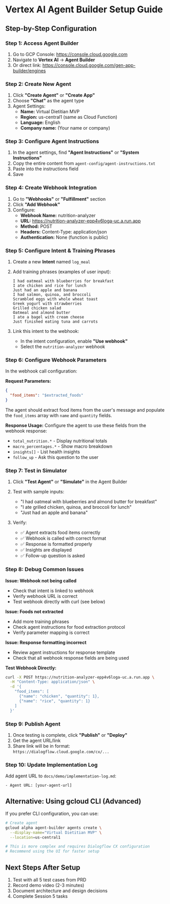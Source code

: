 # Vertex AI Agent Builder Setup Guide

## Step-by-Step Configuration

### Step 1: Access Agent Builder
1. Go to GCP Console: https://console.cloud.google.com
2. Navigate to **Vertex AI** → **Agent Builder**
3. Or direct link: https://console.cloud.google.com/gen-app-builder/engines

### Step 2: Create New Agent
1. Click **"Create Agent"** or **"Create App"**
2. Choose **"Chat"** as the agent type
3. Agent Settings:
   - **Name:** Virtual Dietitian MVP
   - **Region:** us-central1 (same as Cloud Function)
   - **Language:** English
   - **Company name:** (Your name or company)

### Step 3: Configure Agent Instructions
1. In the agent settings, find **"Agent Instructions"** or **"System Instructions"**
2. Copy the entire content from `agent-config/agent-instructions.txt`
3. Paste into the instructions field
4. Save

### Step 4: Create Webhook Integration
1. Go to **"Webhooks"** or **"Fulfillment"** section
2. Click **"Add Webhook"**
3. Configure:
   - **Webhook Name:** nutrition-analyzer
   - **URL:** https://nutrition-analyzer-epp4v6loga-uc.a.run.app
   - **Method:** POST
   - **Headers:** Content-Type: application/json
   - **Authentication:** None (function is public)

### Step 5: Configure Intent & Training Phrases
1. Create a new **Intent** named `log_meal`
2. Add training phrases (examples of user input):
   ```
   I had oatmeal with blueberries for breakfast
   I ate chicken and rice for lunch
   Just had an apple and banana
   I had salmon, quinoa, and broccoli
   Scrambled eggs with whole wheat toast
   Greek yogurt with strawberries
   Grilled chicken salad
   Oatmeal and almond butter
   I ate a bagel with cream cheese
   Just finished eating tuna and carrots
   ```

3. Link this intent to the webhook:
   - In the intent configuration, enable **"Use webhook"**
   - Select the `nutrition-analyzer` webhook

### Step 6: Configure Webhook Parameters
In the webhook call configuration:

**Request Parameters:**
```json
{
  "food_items": "$extracted_foods"
}
```

The agent should extract food items from the user's message and populate the `food_items` array with `name` and `quantity` fields.

**Response Usage:**
Configure the agent to use these fields from the webhook response:
- `total_nutrition.*` - Display nutritional totals
- `macro_percentages.*` - Show macro breakdown
- `insights[]` - List health insights
- `follow_up` - Ask this question to the user

### Step 7: Test in Simulator
1. Click **"Test Agent"** or **"Simulate"** in the Agent Builder
2. Test with sample inputs:
   - "I had oatmeal with blueberries and almond butter for breakfast"
   - "I ate grilled chicken, quinoa, and broccoli for lunch"
   - "Just had an apple and banana"

3. Verify:
   - ✅ Agent extracts food items correctly
   - ✅ Webhook is called with correct format
   - ✅ Response is formatted properly
   - ✅ Insights are displayed
   - ✅ Follow-up question is asked

### Step 8: Debug Common Issues

**Issue: Webhook not being called**
- Check that intent is linked to webhook
- Verify webhook URL is correct
- Test webhook directly with curl (see below)

**Issue: Foods not extracted**
- Add more training phrases
- Check agent instructions for food extraction protocol
- Verify parameter mapping is correct

**Issue: Response formatting incorrect**
- Review agent instructions for response template
- Check that all webhook response fields are being used

**Test Webhook Directly:**
```bash
curl -X POST https://nutrition-analyzer-epp4v6loga-uc.a.run.app \
  -H "Content-Type: application/json" \
  -d '{
    "food_items": [
      {"name": "chicken", "quantity": 1},
      {"name": "rice", "quantity": 1}
    ]
  }'
```

### Step 9: Publish Agent
1. Once testing is complete, click **"Publish"** or **"Deploy"**
2. Get the agent URL/link
3. Share link will be in format: `https://dialogflow.cloud.google.com/cx/...`

### Step 10: Update Implementation Log
Add agent URL to `docs/demo/implementation-log.md`:
```
- Agent URL: [your-agent-url]
```

## Alternative: Using gcloud CLI (Advanced)

If you prefer CLI configuration, you can use:

```bash
# Create agent
gcloud alpha agent-builder agents create \
  --display-name="Virtual Dietitian MVP" \
  --location=us-central1

# This is more complex and requires Dialogflow CX configuration
# Recommend using the UI for faster setup
```

## Next Steps After Setup
1. Test with all 5 test cases from PRD
2. Record demo video (2-3 minutes)
3. Document architecture and design decisions
4. Complete Session 5 tasks
